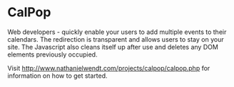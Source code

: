 CalPop
======


Web developers - quickly enable your users to add multiple events to their calendars. The redirection is transparent and allows users to stay on your site. The Javascript also cleans itself up after use and deletes any DOM elements previously occupied.

Visit  http://www.nathanielwendt.com/projects/calpop/calpop.php for information on how to get started.
 

